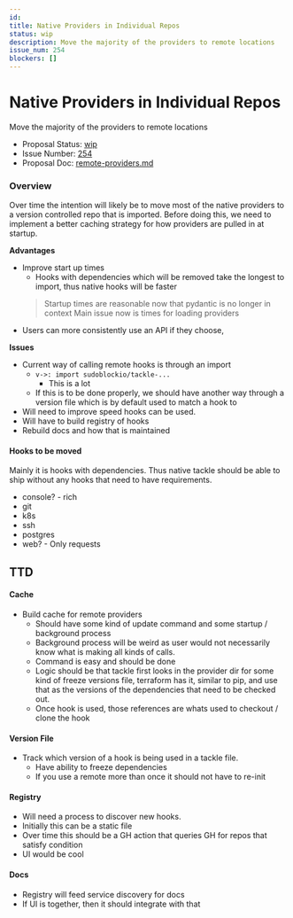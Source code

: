 ```yaml
---
id:
title: Native Providers in Individual Repos
status: wip
description: Move the majority of the providers to remote locations
issue_num: 254
blockers: []
---
```

[//]: # (--start-header--DO NOT MODIFY)

# Native Providers in Individual Repos

Move the majority of the providers to remote locations

- Proposal Status: [wip](README.md#status)
- Issue Number: [254](https://github.com/sudoblockio/tackle/issue/254)
- Proposal Doc: [remote-providers.md](https://github.com/sudoblockio/tackle/blob/main/proposals/remote-providers.md)

### Overview
[//]: # (--end-header--start-body--MODIFY)

Over time the intention will likely be to move most of the native providers to a version controlled repo that is imported. Before doing this, we need to implement a better caching strategy for how providers are pulled in at startup.

**Advantages**

- Improve start up times
  - Hooks with dependencies which will be removed take the longest to import, thus native hooks will be faster
  > Startup times are reasonable now that pydantic is no longer in context
  > Main issue now is times for loading providers
- Users can more consistently use an API if they choose,  

**Issues**

- Current way of calling remote hooks is through an import
  - `v->: import sudoblockio/tackle-...`
    - This is a lot
  - If this is to be done properly, we should have another way through a version file which is by default used to match a hook to
- Will need to improve speed hooks can be used.
- Will have to build registry of hooks
- Rebuild docs and how that is maintained

#### Hooks to be moved

Mainly it is hooks with dependencies. Thus native tackle should be able to ship without any hooks that need to have requirements.

- console? - rich
- git
- k8s
- ssh
- postgres
- web? - Only requests

## TTD

#### Cache

- Build cache for remote providers
  - Should have some kind of update command and some startup / background process
  - Background process will be weird as user would not necessarily know what is making all kinds of calls.
  - Command is easy and should be done
  - Logic should be that tackle first looks in the provider dir for some kind of freeze versions file, terraform has it, similar to pip, and use that as the versions of the dependencies that need to be checked out.
  - Once hook is used, those references are whats used to checkout / clone the hook

#### Version File

- Track which version of a hook is being used in a tackle file.
  - Have ability to freeze dependencies
  - If you use a remote more than once it should not have to re-init

#### Registry

- Will need a process to discover new hooks.
- Initially this can be a static file
- Over time this should be a GH action that queries GH for repos that satisfy condition
- UI would be cool

#### Docs

- Registry will feed service discovery for docs
- If UI is together, then it should integrate with that

